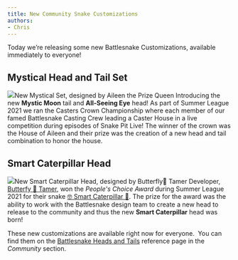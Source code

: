 ```yaml
---
title: New Community Snake Customizations
authors:
- Chris
---
```


Today we’re releasing some new Battlesnake Customizations, available immediately to everyone!

## Mystical Head and Tail Set
![](./img/Social-Media-Covers-Heads-and-Tails-Aileen-Dimitry_Mystical-YouTubeCover.png)New Mystical Set, designed by Aileen the Prize Queen
Introducing the new **Mystic Moon** tail and **All-Seeing Eye** head! As part of Summer League 2021 we ran the Casters Crown Championship where each member of our famed Battlesnake Casting Crew leading a Caster House in a live competition during episodes of Snake Pit Live! The winner of the crown was the House of Aileen and their prize was the creation of a new head and tail combination to honor the house. 

## Smart Caterpillar Head
![](./img/Social-Media-Covers-Heads-and-Tails-Aileen-Dimitry_Smart-Caterpillar-YouTube-Cover.png)New Smart Caterpillar Head, designed by Butterfly🦋 Tamer
Developer, [Butterfy 🦋 Tamer](https://play.battlesnake.com/u/theapx/), won the *People's Choice Award* during Summer League 2021 for their snake [🤓 Smart Caterpillar 🐛](https://play.battlesnake.com/u/theapx/smart-caterpillar/). The prize for the award was the ability to work with the Battlesnake design team to create a new head to release to the community and thus the new **Smart Caterpillar** head was born!

These new customizations are available right now for everyone.  You can find them on the [Battlesnake Heads and Tails](https://play.battlesnake.com/references/customizations/) reference page in the *Community* section.
